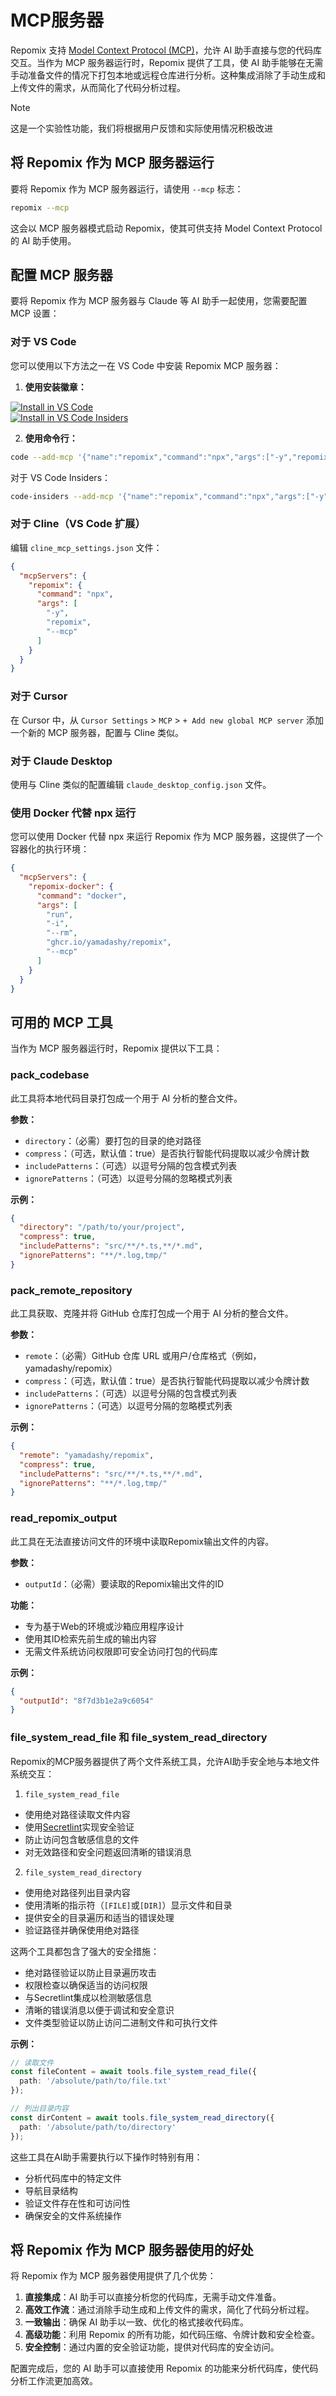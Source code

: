 # MCP服务器

Repomix 支持 [Model Context Protocol (MCP)](https://modelcontextprotocol.io)，允许 AI 助手直接与您的代码库交互。当作为 MCP 服务器运行时，Repomix 提供了工具，使 AI 助手能够在无需手动准备文件的情况下打包本地或远程仓库进行分析。这种集成消除了手动生成和上传文件的需求，从而简化了代码分析过程。

> [!NOTE]  
> 这是一个实验性功能，我们将根据用户反馈和实际使用情况积极改进

## 将 Repomix 作为 MCP 服务器运行

要将 Repomix 作为 MCP 服务器运行，请使用 `--mcp` 标志：

```bash
repomix --mcp
```

这会以 MCP 服务器模式启动 Repomix，使其可供支持 Model Context Protocol 的 AI 助手使用。

## 配置 MCP 服务器

要将 Repomix 作为 MCP 服务器与 Claude 等 AI 助手一起使用，您需要配置 MCP 设置：

### 对于 VS Code

您可以使用以下方法之一在 VS Code 中安装 Repomix MCP 服务器：

1. **使用安装徽章：**

  [![Install in VS Code](https://img.shields.io/badge/VS_Code-VS_Code?style=flat-square&label=Install%20Server&color=0098FF)](vscode:mcp/install?%7B%22name%22%3A%22repomix%22%2C%22command%22%3A%22npx%22%2C%22args%22%3A%5B%22-y%22%2C%22repomix%22%2C%22--mcp%22%5D%7D)<br>
  [![Install in VS Code Insiders](https://img.shields.io/badge/VS_Code_Insiders-VS_Code_Insiders?style=flat-square&label=Install%20Server&color=24bfa5)](vscode-insiders:mcp/install?%7B%22name%22%3A%22repomix%22%2C%22command%22%3A%22npx%22%2C%22args%22%3A%5B%22-y%22%2C%22repomix%22%2C%22--mcp%22%5D%7D)

2. **使用命令行：**

  ```bash
  code --add-mcp '{"name":"repomix","command":"npx","args":["-y","repomix","--mcp"]}'
  ```

  对于 VS Code Insiders：
  ```bash
  code-insiders --add-mcp '{"name":"repomix","command":"npx","args":["-y","repomix","--mcp"]}'
  ```

### 对于 Cline（VS Code 扩展）

编辑 `cline_mcp_settings.json` 文件：

```json
{
  "mcpServers": {
    "repomix": {
      "command": "npx",
      "args": [
        "-y",
        "repomix",
        "--mcp"
      ]
    }
  }
}
```

### 对于 Cursor

在 Cursor 中，从 `Cursor Settings` > `MCP` > `+ Add new global MCP server` 添加一个新的 MCP 服务器，配置与 Cline 类似。

### 对于 Claude Desktop

使用与 Cline 类似的配置编辑 `claude_desktop_config.json` 文件。

### 使用 Docker 代替 npx 运行

您可以使用 Docker 代替 npx 来运行 Repomix 作为 MCP 服务器，这提供了一个容器化的执行环境：

```json
{
  "mcpServers": {
    "repomix-docker": {
      "command": "docker",
      "args": [
        "run",
        "-i",
        "--rm",
        "ghcr.io/yamadashy/repomix",
        "--mcp"
      ]
    }
  }
}
```

## 可用的 MCP 工具

当作为 MCP 服务器运行时，Repomix 提供以下工具：

### pack_codebase

此工具将本地代码目录打包成一个用于 AI 分析的整合文件。

**参数：**
- `directory`：（必需）要打包的目录的绝对路径
- `compress`：（可选，默认值：true）是否执行智能代码提取以减少令牌计数
- `includePatterns`：（可选）以逗号分隔的包含模式列表
- `ignorePatterns`：（可选）以逗号分隔的忽略模式列表

**示例：**
```json
{
  "directory": "/path/to/your/project",
  "compress": true,
  "includePatterns": "src/**/*.ts,**/*.md",
  "ignorePatterns": "**/*.log,tmp/"
}
```

### pack_remote_repository

此工具获取、克隆并将 GitHub 仓库打包成一个用于 AI 分析的整合文件。

**参数：**
- `remote`：（必需）GitHub 仓库 URL 或用户/仓库格式（例如，yamadashy/repomix）
- `compress`：（可选，默认值：true）是否执行智能代码提取以减少令牌计数
- `includePatterns`：（可选）以逗号分隔的包含模式列表
- `ignorePatterns`：（可选）以逗号分隔的忽略模式列表

**示例：**
```json
{
  "remote": "yamadashy/repomix",
  "compress": true,
  "includePatterns": "src/**/*.ts,**/*.md",
  "ignorePatterns": "**/*.log,tmp/"
}
```

### read_repomix_output

此工具在无法直接访问文件的环境中读取Repomix输出文件的内容。

**参数：**
- `outputId`：（必需）要读取的Repomix输出文件的ID

**功能：**
- 专为基于Web的环境或沙箱应用程序设计
- 使用其ID检索先前生成的输出内容
- 无需文件系统访问权限即可安全访问打包的代码库

**示例：**
```json
{
  "outputId": "8f7d3b1e2a9c6054"
}
```

### file_system_read_file 和 file_system_read_directory

Repomix的MCP服务器提供了两个文件系统工具，允许AI助手安全地与本地文件系统交互：

1. `file_system_read_file`
  - 使用绝对路径读取文件内容
  - 使用[Secretlint](https://github.com/secretlint/secretlint)实现安全验证
  - 防止访问包含敏感信息的文件
  - 对无效路径和安全问题返回清晰的错误消息

2. `file_system_read_directory`
  - 使用绝对路径列出目录内容
  - 使用清晰的指示符（`[FILE]`或`[DIR]`）显示文件和目录
  - 提供安全的目录遍历和适当的错误处理
  - 验证路径并确保使用绝对路径

这两个工具都包含了强大的安全措施：
- 绝对路径验证以防止目录遍历攻击
- 权限检查以确保适当的访问权限
- 与Secretlint集成以检测敏感信息
- 清晰的错误消息以便于调试和安全意识
- 文件类型验证以防止访问二进制文件和可执行文件

**示例：**
```typescript
// 读取文件
const fileContent = await tools.file_system_read_file({
  path: '/absolute/path/to/file.txt'
});

// 列出目录内容
const dirContent = await tools.file_system_read_directory({
  path: '/absolute/path/to/directory'
});
```

这些工具在AI助手需要执行以下操作时特别有用：
- 分析代码库中的特定文件
- 导航目录结构
- 验证文件存在性和可访问性
- 确保安全的文件系统操作

## 将 Repomix 作为 MCP 服务器使用的好处

将 Repomix 作为 MCP 服务器使用提供了几个优势：

1. **直接集成**：AI 助手可以直接分析您的代码库，无需手动文件准备。
2. **高效工作流**：通过消除手动生成和上传文件的需求，简化了代码分析过程。
3. **一致输出**：确保 AI 助手以一致、优化的格式接收代码库。
4. **高级功能**：利用 Repomix 的所有功能，如代码压缩、令牌计数和安全检查。
5. **安全控制**：通过内置的安全验证功能，提供对代码库的安全访问。

配置完成后，您的 AI 助手可以直接使用 Repomix 的功能来分析代码库，使代码分析工作流更加高效。
